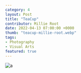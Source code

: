 ```yaml
---
category: 4
layout: Post
title: "TeaCup"
contributor: Millie Root
date: 2022-04-13 07:00:00 +0000
thumb: "teacup-millie-root.webp"
tags: 
- Photography
- Visual Arts
featured: true
---
```

<img src="{{ site.baseurl }}/uploads/teacup-millie-root.jpg" 
    alt="a">